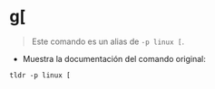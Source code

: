 # g[

> Este comando es un alias de `-p linux [`.

- Muestra la documentación del comando original:

`tldr -p linux [`

